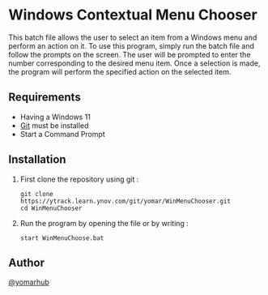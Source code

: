 # Windows Contextual Menu Chooser

This batch file allows the user to select an item from a Windows menu and perform an action on it.
To use this program, simply run the batch file and follow the prompts on the screen.
The user will be prompted to enter the number corresponding to the desired menu item.
Once a selection is made, the program will perform the specified action on the selected item.

## Requirements
 - Having a Windows 11
 - [Git](https://git-scm.com/downloads) must be installed
 - Start a Command Prompt

## Installation
 1. First clone the repository using git :
    ```
    git clone https://ytrack.learn.ynov.com/git/yomar/WinMenuChooser.git
    cd WinMenuChooser
    ```
 2. Run the program by opening the file or by writing :
    ```
    start WinMenuChoose.bat
    ```

## Author
[@yomarhub](https://github.com/yomarhub)
